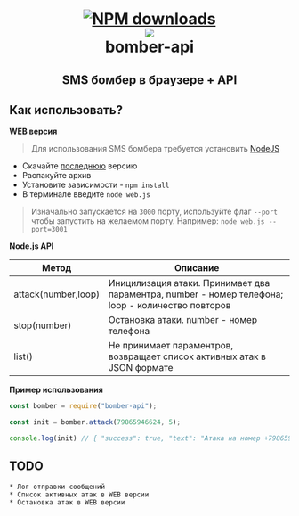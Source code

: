 <h1 align="center">
  <a href="https://www.npmjs.com/package/bomber-api"><img src="https://img.shields.io/npm/dt/bomber-api" alt="NPM downloads"></a>
  <br>
  <a href="https://github.com/shketov/bomber-api"><img src="https://emojipedia-us.s3.dualstack.us-west-1.amazonaws.com/thumbs/120/apple/237/collision-symbol_1f4a5.png"></a>
  <br>
  bomber-api
  <br>
</h1>

<h2 align="center">SMS бомбер в браузере + API</h2>


## Как использовать?

**WEB версия**
> Для использования SMS бомбера требуется установить [NodeJS](https://nodejs.org/en/)
  * Скачайте [последнюю](https://github.com/shketov/bomber-api/releases/) версию
  * Распакуйте архив
  * Установите зависимости - `npm install`
  * В терминале введите `node web.js`
   > Изначально запускается на `3000` порту, используйте флаг `--port` чтобы запустить на желаемом порту. Например: `node web.js --port=3001`

**Node.js API**

| Метод | Описание |
|---|---|
| attack(number,loop) | Иницилизация атаки. Принимает два параментра, number - номер телефона; loop - количество повторов |
| stop(number) | Остановка атаки. number - номер телефона |
| list() | Не принимает параментров, возвращает список активных атак в JSON формате |

  **Пример использования**

  ```js
  const bomber = require("bomber-api");

  const init = bomber.attack(79865946624, 5);
  
  console.log(init) // { "success": true, "text": "Атака на номер +79865946624 успешно запущена" }
  ```

  ## TODO
    * Лог отправки сообщений
    * Список активных атак в WEB версии
    * Остановка атак в WEB версии